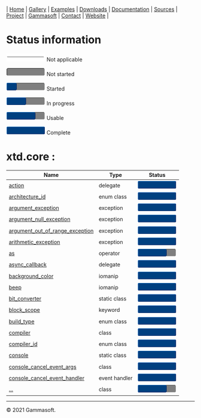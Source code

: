| [Home](home.md) | [Gallery](gallery.md) | [Examples](examples.md) | [Downloads](downloads.md) | [Documentation](documentation.md) | [Sources](https://github.com/gammasoft71/xtd) | [Project](https://sourceforge.net/projects/xtdpro/) | [Gammasoft](gammasoft.md)  | [Contact](contact.md) | [Website](https://gammasoft71.wixsite.com/xtdpro) |

# Status information

![progressina](pictures/progress_ina.png) Not applicable

![progress0](pictures/progress0.png) Not started

![progress25](pictures/progress25.png) Started

![progress50](pictures/progress50.png) In progress

![progress75](pictures/progress75.png) Usable

![progress100](pictures/progress100.png) Complete

# xtd.core :

| Name                                                                                             | Type         | Status                                   |
|--------------------------------------------------------------------------------------------------|--------------|------------------------------------------|
| [action](../src/xtd.core/include/xtd/action.h)                                                   | delegate     | ![progress100](pictures/progress100.png) |
| [architecture_id](../src/xtd.core/include/xtd/architecture_id.h)                                 | enum class   | ![progress100](pictures/progress100.png) |
| [argument_exception](../src/xtd.core/include/xtd/argument_exception.h)                           | exception    | ![progress100](pictures/progress100.png) |
| [argument_null_exception](../src/xtd.core/include/xtd/argument_null_exception.h)                 | exception    | ![progress100](pictures/progress100.png) |
| [argument_out_of_range_exception](../src/xtd.core/include/xtd/argument_out_of_range_exception.h) | exception    | ![progress100](pictures/progress100.png) |
| [arithmetic_exception](../src/xtd.core/include/xtd/arithmetic_exception.h)                       | exception    | ![progress100](pictures/progress100.png) |
| [as](../src/xtd.core/include/xtd/as.h)                                                           | operator     | ![progress75](pictures/progress75.png)  |
| [async_callback](../src/xtd.core/include/xtd/async_callback.h)                                   | delegate     | ![progress100](pictures/progress100.png) |
| [background_color](../src/xtd.core/include/xtd/background_color.h)                               | iomanip      | ![progress100](pictures/progress100.png) |
| [beep](../src/xtd.core/include/xtd/beep.h)                                                       | iomanip      | ![progress100](pictures/progress100.png) |
| [bit_converter](../src/xtd.core/include/xtd/bit_converter.h)                                     | static class | ![progress100](pictures/progress100.png) |
| [block_scope](../src/xtd.core/include/xtd/block_scope.h)                                         | keyword      | ![progress100](pictures/progress100.png) |
| [build_type](../src/xtd.core/include/xtd/build_type.h)                                           | enum class   | ![progress100](pictures/progress100.png) |
| [compiler](../src/xtd.core/include/xtd/compiler.h)                                               | class        | ![progress100](pictures/progress100.png) |
| [compiler_id](../src/xtd.core/include/xtd/compiler_id.h)                                         | enum class   | ![progress100](pictures/progress100.png) |
| [console](../src/xtd.core/include/xtd/console.h)                                                 | static class | ![progress100](pictures/progress100.png) |
| [console_cancel_event_args](../src/xtd.core/include/xtd/console_cancel_event_args.h)             | class        | ![progress100](pictures/progress100.png) |
| [console_cancel_event_handler](../src/xtd.core/include/xtd/console_cancel_event_handler.h)      | event handler | ![progress100](pictures/progress100.png) |
| [...](../src/xtd.core/include/xtd)                                                              | class         | ![progress75](pictures/progress75.png)  |

______________________________________________________________________________________________

© 2021 Gammasoft.

